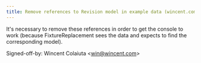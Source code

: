 ```yaml
---
title: Remove references to Revision model in example data (wincent.com, efa788e)
---
```


It's necessary to remove these references in order to get the console to work (because FixtureReplacement sees the data and expects to find the corresponding model).

Signed-off-by: Wincent Colaiuta &lt;win@wincent.com&gt;
